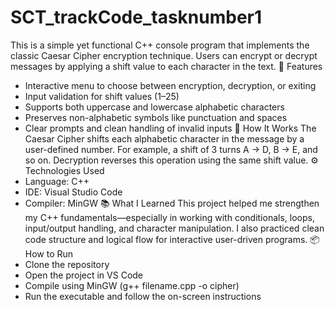 # SCT_trackCode_tasknumber1
This is a simple yet functional C++ console program that implements the classic Caesar Cipher encryption technique. Users can encrypt or decrypt messages by applying a shift value to each character in the text.
🚀 Features
- Interactive menu to choose between encryption, decryption, or exiting
- Input validation for shift values (1–25)
- Supports both uppercase and lowercase alphabetic characters
- Preserves non-alphabetic symbols like punctuation and spaces
- Clear prompts and clean handling of invalid inputs
🧠 How It Works
The Caesar Cipher shifts each alphabetic character in the message by a user-defined number. For example, a shift of 3 turns A → D, B → E, and so on. Decryption reverses this operation using the same shift value.
⚙️ Technologies Used
- Language: C++
- IDE: Visual Studio Code
- Compiler: MinGW
📚 What I Learned
This project helped me strengthen my C++ fundamentals—especially in working with conditionals, loops, input/output handling, and character manipulation. I also practiced clean code structure and logical flow for interactive user-driven programs.
📦 How to Run
- Clone the repository
- Open the project in VS Code
- Compile using MinGW (g++ filename.cpp -o cipher)
- Run the executable and follow the on-screen instructions
